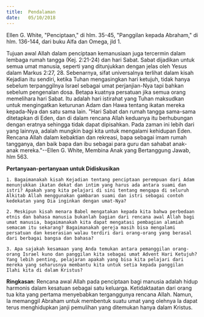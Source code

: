 ```yaml
---
title:  Pendalaman
date:   05/10/2018
---
```


Ellen G. White, "Penciptaan," di hlm. 35-45, "Panggilan kepada Abraham," di hlm. 136-144, dari buku Alfa dan Omega, jld 1.

Tujuan awal Allah dalam penciptaan kemanusiaan juga tercermin dalam lembaga rumah tangga (Kej. 2:21-24) dan hari Sabat. Sabat dijadikan untuk semua umat manusia, seperti yang ditunjukkan dengan jelas oleh Yesus dalam Markus 2:27, 28. Sebenarnya, sifat universalnya terlihat dalam kisah Kejadian itu sendiri, ketika Tuhan mengasingkan hari ketujuh, tidak hanya sebelum terpanggilnya Israel sebagai umat perjanjian-Nya tapi bahkan sebelum pengenalan dosa. Betapa kuatnya persatuan jika semua orang memelihara hari Sabat. Itu adalah hari istirahat yang Tuhan maksudkan untuk mengingatkan keturunan Adam dan Hawa tentang ikatan mereka kepada-Nya dan satu sama lain. "Hari Sabat dan rumah tangga sama-sama ditetapkan di Eden, dan di dalam rencana Allah keduanya itu berhubungan dengan eratnya sehingga tidak dapat dipisahkan. Pada zaman ini lebih dari yang lainnya, adalah mungkin bagi kita untuk mengalami kehidupan Eden. Rencana Allah dalam kebaktian dan rekreasi, bapa sebagai imam rumah tangganya, dan baik bapa dan ibu sebagai para guru dan sahabat anak-anak mereka."--Ellen G. White, Membina Anak yang Bertanggung Jawab, hlm 563.

**Pertanyaan-pertanyaan untuk Didiskusikan**

`1.	Bagaimanakah kisah Kejadian tentang penciptaan perempuan dari Adam menunjukkan ikatan dekat dan intim yang harus ada antara suami dan istri? Apakah yang kita pelajari di sini tentang mengapa di seluruh Alkitab Allah menggunakan gambaran suami dan istri sebagai contoh kedekatan yang Dia inginkan dengan umat-Nya?`

`2.	Meskipun kisah menara Babel mengatakan kepada kita bahwa perbedaan etnis dan bahasa manusia bukanlah bagian dari rencana awal Allah bagi umat manusia, bagaimanakah kita dapat mengatasi pembagian alamiah semacam itu sekarang? Bagaimanakah gereja masih bisa mengalami persatuan dan keserasian walau terdiri dari orang-orang yang berasal dari berbagai bangsa dan bahasa?`

`3. Apa sajakah kesamaan yang Anda temukan antara pemanggilan orang-orang Israel kuno dan panggilan kita sebagai umat Advent Hari Ketujuh? Yang lebih penting, pelajaran apakah yang bisa kita pelajari dari mereka yang seharusnya membantu kita untuk setia kepada panggilan Ilahi kita di dalam Kristus?`

**Ringkasan**: Rencana awal Allah pada penciptaan bagi manusia adalah hidup harmonis dalam kesatuan sebagai satu keluarga. Ketidaktaatan dari orang tua kita yang pertama menyebabkan terganggunya rencana Allah. Namun, Ia memanggil Abraham untuk membentuk suatu umat yang olehnya Ia dapat terus menghidupkan janji pemulihan yang ditemukan hanya dalam Kristus.
